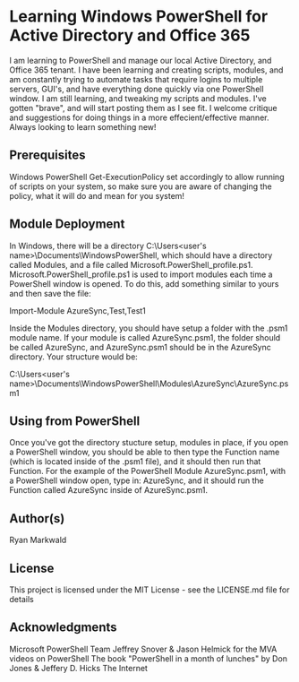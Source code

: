 # **Learning Windows PowerShell for Active Directory and Office 365**

I am learning to PowerShell and manage our local Active Directory, and Office 365 tenant.  I have been learning and creating scripts,
modules, and am constantly trying to automate tasks that require logins to multiple servers, GUI's, and have everything done quickly
via one PowerShell window.  I am still learning, and tweaking my scripts and modules.  I've gotten "brave", and will start posting them
as I see fit.  I welcome critique and suggestions for doing things in a more effecient/effective manner.  Always looking to learn
something new!


## **Prerequisites**

Windows PowerShell
Get-ExecutionPolicy set accordingly to allow running of scripts on your system, so make sure you are aware of changing the policy,
what it will do and mean for you system!


## **Module Deployment**

In Windows, there will be a directory C:\Users\<user's name>\Documents\WindowsPowerShell, which should have a directory called
Modules, and a file called Microsoft.PowerShell_profile.ps1.  Microsoft.PowerShell_profile.ps1 is used to import modules each time a
PowerShell window is opened.  To do this, add something similar to yours and then save the file:

Import-Module AzureSync,Test,Test1

Inside the Modules directory, you should have setup a folder with the .psm1 module name.  If your module is called AzureSync.psm1, the
folder should be called AzureSync, and AzureSync.psm1 should be in the AzureSync directory.  Your structure would be:

C:\Users\<user's name>\Documents\WindowsPowerShell\Modules\AzureSync\AzureSync.psm1


## **Using from PowerShell**

Once you've got the directory stucture setup, modules in place, if you open a PowerShell window, you should be able to then type the
Function name (which is located inside of the .psm1 file), and it should then run that Function.  For the example of the PowerShell Module
AzureSync.psm1, with a PowerShell window open, type in:  AzureSync, and it should run the Function called AzureSync inside of AzureSync.psm1.


## **Author(s)**

Ryan Markwald


## **License**

This project is licensed under the MIT License - see the LICENSE.md file for details


## **Acknowledgments**

Microsoft PowerShell Team
Jeffrey Snover & Jason Helmick for the MVA videos on PowerShell
The book "PowerShell in a month of lunches" by Don Jones & Jeffery D. Hicks
The Internet
